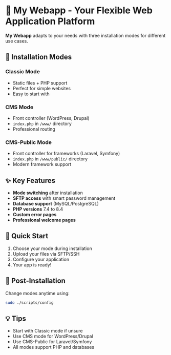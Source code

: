 # 🚀 My Webapp - Your Flexible Web Application Platform

**My Webapp** adapts to your needs with three installation modes for different use cases.

## 🎯 **Installation Modes**

### **Classic Mode**
- Static files + PHP support
- Perfect for simple websites
- Easy to start with

### **CMS Mode** 
- Front controller (WordPress, Drupal)
- `index.php` in `/www/` directory
- Professional routing

### **CMS-Public Mode**
- Front controller for frameworks (Laravel, Symfony)
- `index.php` in `/www/public/` directory
- Modern framework support

## ✨ **Key Features**

- **Mode switching** after installation
- **SFTP access** with smart password management
- **Database support** (MySQL/PostgreSQL)
- **PHP versions** 7.4 to 8.4
- **Custom error pages**
- **Professional welcome pages**

## 🚀 **Quick Start**

1. Choose your mode during installation
2. Upload your files via SFTP/SSH
3. Configure your application
4. Your app is ready!

## 🔧 **Post-Installation**

Change modes anytime using:
```bash
sudo ./scripts/config
```

## 💡 **Tips**

- Start with Classic mode if unsure
- Use CMS mode for WordPress/Drupal
- Use CMS-Public for Laravel/Symfony
- All modes support PHP and databases 
